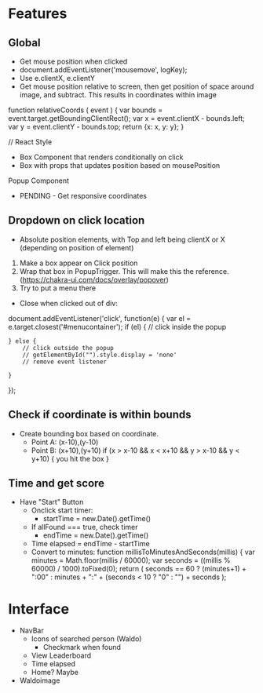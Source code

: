 # Features

## Global

- Get mouse position when clicked
- document.addEventListener('mousemove', logKey);
- Use e.clientX, e.clientY
- Get mouse position relative to screen, then get position of space around image, and subtract. This results in coordinates within image

function relativeCoords ( event ) {
var bounds = event.target.getBoundingClientRect();
var x = event.clientX - bounds.left;
var y = event.clientY - bounds.top;
return {x: x, y: y};
}

// React Style

- Box Component that renders conditionally on click
- Box with props that updates position based on mousePosition

Popup Component
<Popup mousePosition={position}>

- PENDING - Get responsive coordinates

## Dropdown on click location

- Absolute position elements, with Top and left being clientX or X (depending on position of element)

1. Make a box appear on Click position
2. Wrap that box in PopupTrigger. This will make this the reference. (https://chakra-ui.com/docs/overlay/popover)
3. Try to put a menu there

- Close when clicked out of div:

document.addEventListener('click', function(e) {
var el = e.target.closest('#menucontainer');
if (el) {
// click inside the popup

    } else {
        // click outside the popup
        // getElementById("").style.display = 'none'
        // remove event listener

    }

});

## Check if coordinate is within bounds

- Create bounding box based on coordinate.
  - Point A: (x-10),(y-10)
  - Point B: (x+10),(y+10)
    if (x > x-10 && x < x+10 && y > x-10 && y < y+10) {
    you hit the box
    }

## Time and get score

- Have "Start" Button
  - Onclick start timer:
    - startTime = new.Date().getTime()
  - If allFound === true, check timer
    - endTime = new.Date().getTime()
  - Time elapsed = endTime - startTime
  - Convert to minutes:
    function millisToMinutesAndSeconds(millis) {
    var minutes = Math.floor(millis / 60000);
    var seconds = ((millis % 60000) / 1000).toFixed(0);
    return (
    seconds == 60 ?
    (minutes+1) + ":00" :
    minutes + ":" + (seconds < 10 ? "0" : "") + seconds
    );

# Interface

- NavBar
  - Icons of searched person (Waldo)
    - Checkmark when found
  - View Leaderboard
  - Time elapsed
  - Home? Maybe
- Waldoimage
